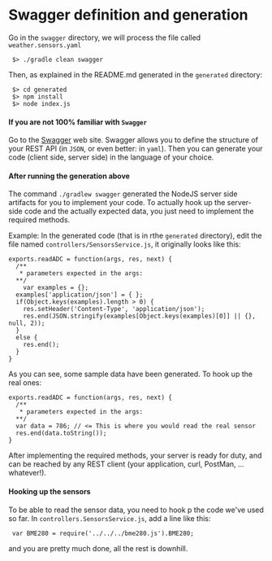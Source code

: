 # Swagger definition and generation

Go in the `swagger` directory, we will process the file called `weather.sensors.yaml`

```
 $> ./gradle clean swagger
```
Then, as explained in the README.md generated in the `generated` directory:
```
 $> cd generated
 $> npm install
 $> node index.js
```

#### If you are not 100% familiar with `Swagger`
Go to the [Swagger](http://swagger.io/) web site.
Swagger allows you to define the structure of your REST API (in `JSON`, or even better: in `yaml`). 
Then you can generate your code (client side, server side) in the language of your choice. 

#### After running the generation above
The command `./gradlew swagger` generated the NodeJS server side artifacts for you to implement your code.
To actually hook up the server-side code and the actually expected data, you just need to implement the required methods.

Example:
In the generated code (that is in rthe `generated` directory), edit the file named `controllers/SensorsService.js`, it originally looks like this:
```
exports.readADC = function(args, res, next) {
  /**
   * parameters expected in the args:
  **/
    var examples = {};
  examples['application/json'] = { };
  if(Object.keys(examples).length > 0) {
    res.setHeader('Content-Type', 'application/json');
    res.end(JSON.stringify(examples[Object.keys(examples)[0]] || {}, null, 2));
  }
  else {
    res.end();
  }
}
```
As you can see, some sample data have been generated.
To hook up the real ones:
```
exports.readADC = function(args, res, next) {
  /**
   * parameters expected in the args:
  **/
  var data = 786; // <= This is where you would read the real sensor
  res.end(data.toString());
}
```

After implementing the required methods, your server is ready for duty, and can be reached by any REST client (your application, curl, PostMan, ... whatever!).
 
#### Hooking up the sensors
To be able to read the sensor data, you need to hook p the code we've used so far.
In `controllers.SensorsService.js`, add a line like this:
```
 var BME280 = require('../../../bme280.js').BME280;
```
and you are pretty much done, all the rest is downhill.
